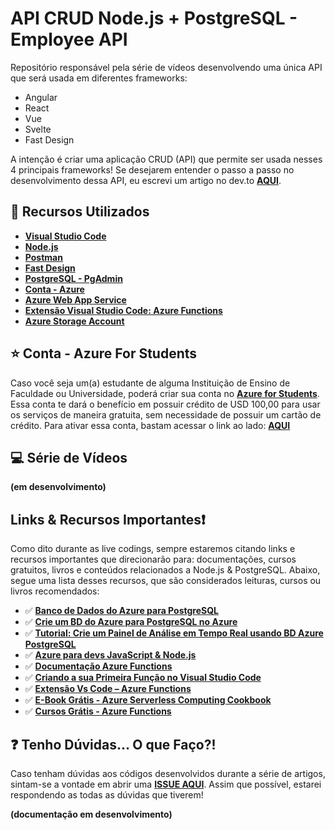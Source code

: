 # API CRUD Node.js + PostgreSQL - Employee API

Repositório responsável pela série de vídeos desenvolvendo uma única API que será usada em diferentes frameworks:

* Angular
* React
* Vue
* Svelte
* Fast Design

A intenção é criar uma aplicação CRUD (API) que permite ser usada nesses 4 principais frameworks!
Se desejarem entender o passo a passo no desenvolvimento dessa API, eu escrevi um artigo no dev.to **[AQUI](https://dev.to/azure/desenvolvendo-uma-aplicacao-crud-node-js-com-postgresql-3clk)**. 

## 🚀 Recursos Utilizados 

* **[Visual Studio Code](https://code.visualstudio.com/?WT.mc_id=livecoding-github-gllemos)**
* **[Node.js](https://nodejs.org/en/)**
* **[Postman](https://www.getpostman.com/)**
* **[Fast Design](https://www.fast.design/)**
* **[PostgreSQL - PgAdmin](https://www.postgresql.org/download/)**
* **[Conta - Azure](https://azure.microsoft.com/pt-br/?WT.mc_id=livecoding-github-gllemos)**
* **[Azure Web App Service](https://azure.microsoft.com/services/app-service/?WT.mc_id=livecoding-github-gllemos)**
* **[Extensão Visual Studio Code: Azure Functions](https://marketplace.visualstudio.com/items?itemName=ms-azuretools.vscode-azurefunctions&WT.mc_id=nodejs_postgresql_azure-github-gllemos)**
* **[Azure Storage Account](https://azure.microsoft.com/pt-br/services/storage/?WT.mc_id=livecoding-github-gllemos)**

## ⭐️ Conta - Azure For Students 

Caso você seja um(a) estudante de alguma Instituição de Ensino de Faculdade ou Universidade, poderá criar sua conta no **[Azure for Students](https://azure.microsoft.com/pt-br/free/students/?WT.mc_id=livecoding-github-gllemos)**. Essa conta te dará o benefício em possuir crédito de USD 100,00 para usar os serviços de maneira gratuita, sem necessidade de possuir um cartão de crédito. Para ativar essa conta, bastam acessar o link ao lado: **[AQUI](https://azure.microsoft.com/pt-br/free/students/?WT.mc_id=livecoding-github-gllemos)**

## 💻 Série de Vídeos

**(em desenvolvimento)**

## Links & Recursos Importantes❗️

Como dito durante as live codings, sempre estaremos citando links e recursos importantes que direcionarão para: documentações, cursos gratuitos, livros e conteúdos relacionados a Node.js & PostgreSQL. Abaixo, segue uma lista desses recursos, que são considerados leituras, cursos ou livros recomendados:

- ✅ **[Banco de Dados do Azure para PostgreSQL](https://docs.microsoft.com/azure/postgresql/?WT.mc_id=livecoding-github-gllemos)**
- ✅ **[Crie um BD do Azure para PostgreSQL no Azure](https://docs.microsoft.com/azure/postgresql/quickstart-create-server-database-portal?WT.mc_id=livecoding-github-gllemos)**
- ✅ **[Tutorial: Crie um Painel de Análise em Tempo Real usando BD Azure PostgreSQL](https://docs.microsoft.com/azure/postgresql/tutorial-design-database-hyperscale-realtime?WT.mc_id=livecoding-github-gllemos)**
- ✅ **[Azure para devs JavaScript & Node.js](https://docs.microsoft.com/pt-br/javascript/azure/?WT.mc_id=livecoding-github-gllemos&view=azure-node-latest)**
- ✅ **[Documentação Azure Functions](https://docs.microsoft.com/pt-br/azure/azure-functions/?WT.mc_id=livecoding-github-gllemos)**
- ✅ **[Criando a sua Primeira Função no Visual Studio Code](https://docs.microsoft.com/pt-br/azure/azure-functions/functions-create-first-function-vs-code?WT.mc_id=livecoding-github-gllemos)**
- ✅ **[Extensão Vs Code – Azure Functions](https://marketplace.visualstudio.com/items?itemName=ms-azuretools.vscode-azurefunctions&WT.mc_id=livecoding-github-gllemos)**
- ✅ **[E-Book Grátis - Azure Serverless Computing Cookbook](https://azure.microsoft.com/pt-br/resources/azure-serverless-computing-cookbook/?WT.mc_id=nodejs_postgresql_azure-github-gllemos)**
- ✅ **[Cursos Grátis - Azure Functions](https://docs.microsoft.com/pt-br/learn/paths/create-serverless-applications/?WT.mc_id=livecoding-github-gllemos)**

## ❓ Tenho Dúvidas... O que Faço?! 

Caso tenham dúvidas aos códigos desenvolvidos durante a série de artigos, sintam-se a vontade em abrir uma **[ISSUE AQUI](https://github.com/glaucia86/employee-crud-api/issues)**. Assim que possível, estarei respondendo as todas as dúvidas que tiverem!

**(documentação em desenvolvimento)**
